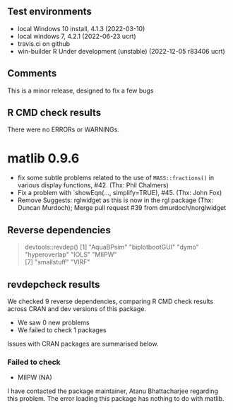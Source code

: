 ## Test environments
* local Windows 10 install, 4.1.3 (2022-03-10)
* local windows 7, 4.2.1 (2022-06-23 ucrt)
* travis.ci on github
* win-builder R Under development (unstable) (2022-12-05 r83406 ucrt)

## Comments
This is a minor release, designed to fix a few bugs 

## R CMD check results
There were no ERRORs or WARNINGs.  


# matlib 0.9.6

- fix some subtle problems related to the use of `MASS::fractions()` in various display functions, #42. (Thx: Phil Chalmers)
- Fix a problem with `showEqn(..., simplify=TRUE), #45. (Thx: John Fox)
- Remove Suggests: rglwidget as this is now in the rgl package (Thx: Duncan Murdoch);  Merge pull request #39 from dmurdoch/norglwidget 


## Reverse dependencies

> devtools::revdep()
[1] "AquaBPsim"     "biplotbootGUI" "dymo"          "hyperoverlap"  "IOLS"          "MIIPW"        
[7] "smallstuff"    "VIRF"

## revdepcheck results

We checked 9 reverse dependencies, comparing R CMD check results across CRAN and dev versions of this package.

 * We saw 0 new problems
 * We failed to check 1 packages

Issues with CRAN packages are summarised below.

### Failed to check

* MIIPW (NA)

I have contacted the package maintainer, Atanu Bhattacharjee <atanustat at gmail.com> regarding this problem.
The error loading this package has nothing to do with matlib.



